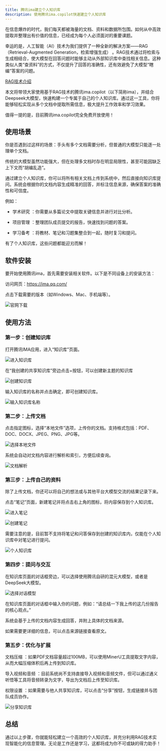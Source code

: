 ```yaml
---
title: 腾讯ima建立个人知识库
description: 使用腾讯ima.copilot快速建立个人知识库
---
```


在信息爆炸的时代，我们每天都被海量的文档、资料和数据所包围。如何从中高效提取并整理出有价值的信息，已经成为每个人必须面对的重要课题。

幸运的是，人工智能（AI）技术为我们提供了一种全新的解决方案——RAG（Retrieval-Augmented Generation，检索增强生成） 。RAG技术通过将检索与生成相结合，使大模型在回答问题时能够主动从外部知识库中查找相关信息。这种类似人类“查资料”的方式，不仅提升了回答的准确性，还有效避免了大模型“瞎编”答案的问题。

[RAG技术介绍](../../know/rag-intro/)

本文将带领大家使用基于RAG技术的腾讯ima.copilot（以下简称ima），并结合Deepseek大模型，快速构建一个专属于自己的个人知识库。通过这一工具，你将能够轻松实现从多个文档中提取所需信息，极大提升工作效率和学习效果。

值得一提的是，目前腾讯ima.copilot完全免费开放使用！

## 使用场景

你是否遇到过这样的场景：手头有多个文档需要分析，但普通的大模型只能逐一处理单个文档。

传统的大模型虽然功能强大，但在处理多文档时存在明显局限性，甚至可能因缺乏上下文而“胡编乱造”。

通过建立个人知识库，你可以将所有相关文档上传到系统中，然后直接向知识库提问。系统会根据你的文档内容生成精准的回答，并标注信息来源，确保答案的准确性和可信度。

例如：

- 学术研究 ：你需要从多篇论文中提取关键信息并进行对比分析。

- 项目管理 ：整理团队成员提交的报告，快速找到问题的答案。

- 学习备考 ：将教材、笔记和习题集整合到一起，随时复习和提问。

有了个人知识库，这些问题都能迎刃而解！

## 软件安装

要开始使用腾讯ima，首先需要安装相关软件。以下是不同设备上的安装方法：

访问网页：https://ima.qq.com/

点击下载需要的版本（如Windows、Mac、手机端等）。

![官网下载](../../../assets/2025/腾讯ima/官网.png)

## 使用方法

### 第一步：创建知识库

打开腾讯IMA应用，进入“知识库”页面。

![进入知识库](../../../assets/2025/腾讯ima/进入知识库.png)

在“我创建的共享知识库”旁边点击+按钮，可以创建新主题的知识库

![创建知识库](../../../assets/2025/腾讯ima/创建知识库.png)

输入知识库的名称并点击确定，即可创建知识库。

![输入知识库名称](../../../assets/2025/腾讯ima/输入知识库名称.png)

### 第二步：上传文档

点击指定图标，选择“本地文件”选项，上传你的文档。支持格式包括：PDF、DOC、DOCX、JPEG、PNG、JPG等。

![选择本地文件](../../../assets/2025/腾讯ima/选择本地文件.png)

系统会自动对文档内容进行解析和索引，方便后续查询。

![文档解析](../../../assets/2025/腾讯ima/文档解析.png)

### 第三步：上传自己的资料

除了上传文档，你还可以将自己的想法或与其他平台大模型交流的结果记录下来。

点击“笔记”页面，新建笔记并将点击右上角的图标，将内容保存到个人知识库。

![进入笔记](../../../assets/2025/腾讯ima/进入笔记.png)

![创建笔记](../../../assets/2025/腾讯ima/创建笔记.png)

需要注意的是，目前暂不支持将笔记和问答保存到创建的知识库内，仅能在个人知识库中对笔记进行提问。

![个人知识库](../../../assets/2025/腾讯ima/个人知识库.png)

### 第四步：提问与交互

在知识库页面的对话框旁边，可以选择使用腾讯自研的混元大模型，或者是DeepSeek大模型。

![选择对话模型](../../../assets/2025/腾讯ima/选择对话模型.png)

在知识库页面的对话框中输入你的问题，例如：“请总结一下我上传的这几份报告的核心观点。”

系统会基于上传的文档内容生成回答，并附上具体的文档来源。

如果需要更详细的信息，可以点击来源链接查看原文。

### 第五步：优化与扩展

文档压缩 ：如果PDF文档容量超过100MB，可以使用MinerU工具提取文字内容，从而大幅压缩体积后再上传到知识库。

导入视频和音频 ：目前系统尚不支持直接导入视频和音频文件，但可以通过通义听悟等工具将音频转录为文字，导出为文档后上传至知识库。

权限设置 ：如果需要与他人共享知识库，可以点击“分享”按钮，生成链接并与团队成员协作。

![分享知识库](../../../assets/2025/腾讯ima/分享知识库.png)

## 总结

通过以上步骤，你就能轻松建立一个高效的个人知识库，并充分利用RAG技术实现智能化的信息管理。无论是工作还是学习，这都将成为你不可或缺的得力助手！